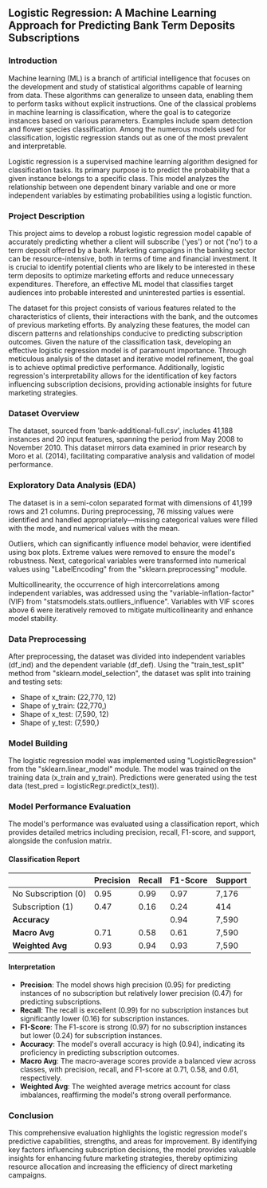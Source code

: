 ## Logistic Regression: A Machine Learning Approach for Predicting Bank Term Deposits Subscriptions

### Introduction

Machine learning (ML) is a branch of artificial intelligence that focuses on the development and study of statistical algorithms capable of learning from data. These algorithms can generalize to unseen data, enabling them to perform tasks without explicit instructions. One of the classical problems in machine learning is classification, where the goal is to categorize instances based on various parameters. Examples include spam detection and flower species classification. Among the numerous models used for classification, logistic regression stands out as one of the most prevalent and interpretable.

Logistic regression is a supervised machine learning algorithm designed for classification tasks. Its primary purpose is to predict the probability that a given instance belongs to a specific class. This model analyzes the relationship between one dependent binary variable and one or more independent variables by estimating probabilities using a logistic function.

### Project Description

This project aims to develop a robust logistic regression model capable of accurately predicting whether a client will subscribe ('yes') or not ('no') to a term deposit offered by a bank. Marketing campaigns in the banking sector can be resource-intensive, both in terms of time and financial investment. It is crucial to identify potential clients who are likely to be interested in these term deposits to optimize marketing efforts and reduce unnecessary expenditures. Therefore, an effective ML model that classifies target audiences into probable interested and uninterested parties is essential.

The dataset for this project consists of various features related to the characteristics of clients, their interactions with the bank, and the outcomes of previous marketing efforts. By analyzing these features, the model can discern patterns and relationships conducive to predicting subscription outcomes. Given the nature of the classification task, developing an effective logistic regression model is of paramount importance. Through meticulous analysis of the dataset and iterative model refinement, the goal is to achieve optimal predictive performance. Additionally, logistic regression's interpretability allows for the identification of key factors influencing subscription decisions, providing actionable insights for future marketing strategies.

### Dataset Overview

The dataset, sourced from 'bank-additional-full.csv', includes 41,188 instances and 20 input features, spanning the period from May 2008 to November 2010. This dataset mirrors data examined in prior research by Moro et al. (2014), facilitating comparative analysis and validation of model performance.

### Exploratory Data Analysis (EDA)

The dataset is in a semi-colon separated format with dimensions of 41,199 rows and 21 columns. During preprocessing, 76 missing values were identified and handled appropriately—missing categorical values were filled with the mode, and numerical values with the mean.

Outliers, which can significantly influence model behavior, were identified using box plots. Extreme values were removed to ensure the model's robustness. Next, categorical variables were transformed into numerical values using "LabelEncoding" from the "sklearn.preprocessing" module.

Multicollinearity, the occurrence of high intercorrelations among independent variables, was addressed using the "variable-inflation-factor" (VIF) from "statsmodels.stats.outliers_influence". Variables with VIF scores above 6 were iteratively removed to mitigate multicollinearity and enhance model stability.

### Data Preprocessing

After preprocessing, the dataset was divided into independent variables (df_ind) and the dependent variable (df_def). Using the "train_test_split" method from "sklearn.model_selection", the dataset was split into training and testing sets:

- Shape of x_train: (22,770, 12)
- Shape of y_train: (22,770,)
- Shape of x_test: (7,590, 12)
- Shape of y_test: (7,590,)

### Model Building

The logistic regression model was implemented using "LogisticRegression" from the "sklearn.linear_model" module. The model was trained on the training data (x_train and y_train). Predictions were generated using the test data (test_pred = logisticRegr.predict(x_test)).

### Model Performance Evaluation

The model's performance was evaluated using a classification report, which provides detailed metrics including precision, recall, F1-score, and support, alongside the confusion matrix.

#### Classification Report

|                         | Precision | Recall | F1-Score | Support |
|-------------------------|-----------|--------|----------|---------|
| No Subscription (0)     | 0.95      | 0.99   | 0.97     | 7,176   |
| Subscription (1)        | 0.47      | 0.16   | 0.24     | 414     |
| **Accuracy**            |           |        | 0.94     | 7,590   |
| **Macro Avg**           | 0.71      | 0.58   | 0.61     | 7,590   |
| **Weighted Avg**        | 0.93      | 0.94   | 0.93     | 7,590   |

#### Interpretation

- **Precision**: The model shows high precision (0.95) for predicting instances of no subscription but relatively lower precision (0.47) for predicting subscriptions.
- **Recall**: The recall is excellent (0.99) for no subscription instances but significantly lower (0.16) for subscription instances.
- **F1-Score**: The F1-score is strong (0.97) for no subscription instances but lower (0.24) for subscription instances.
- **Accuracy**: The model's overall accuracy is high (0.94), indicating its proficiency in predicting subscription outcomes.
- **Macro Avg**: The macro-average scores provide a balanced view across classes, with precision, recall, and F1-score at 0.71, 0.58, and 0.61, respectively.
- **Weighted Avg**: The weighted average metrics account for class imbalances, reaffirming the model's strong overall performance.

### Conclusion

This comprehensive evaluation highlights the logistic regression model's predictive capabilities, strengths, and areas for improvement. By identifying key factors influencing subscription decisions, the model provides valuable insights for enhancing future marketing strategies, thereby optimizing resource allocation and increasing the efficiency of direct marketing campaigns.
